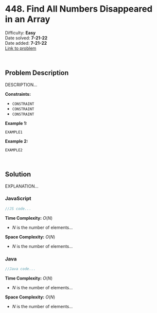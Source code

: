 # 448. Find All Numbers Disappeared in an Array

Difficulty: **Easy**  
Date solved: **7-21-22**  
Date added: **7-21-22**  
[Link to problem](https://leetcode.com/problems/find-all-numbers-disappeared-in-an-array/)

<br>

## Problem Description

DESCRIPTION...

**Constraints:**

- `CONSTRAINT`
- `CONSTRAINT`
- `CONSTRAINT`

**Example 1:**

```
EXAMPLE1
```

**Example 2:**

```
EXAMPLE2
```

<br>

## Solution

EXPLANATION...

### **JavaScript**

```js
//JS code...
```

**Time Complexity:** $O(N)$
- $N$ is the number of elements...

**Space Complexity:** $O(N)$
- $N$ is the number of elements...

### **Java**

```java
//Java code...
```

**Time Complexity:** $O(N)$
- $N$ is the number of elements...

**Space Complexity:** $O(N)$
- $N$ is the number of elements...